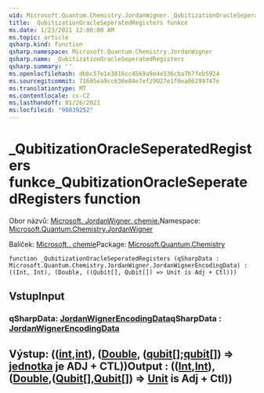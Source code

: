 ```yaml
---
uid: Microsoft.Quantum.Chemistry.JordanWigner._QubitizationOracleSeperatedRegisters
title: _QubitizationOracleSeperatedRegisters funkce
ms.date: 1/23/2021 12:00:00 AM
ms.topic: article
qsharp.kind: function
qsharp.namespace: Microsoft.Quantum.Chemistry.JordanWigner
qsharp.name: _QubitizationOracleSeperatedRegisters
qsharp.summary: ''
ms.openlocfilehash: dbbc57e1e3816cc4569a9e4e536cba7b7feb5924
ms.sourcegitcommit: 71605ea9cc630e84e7ef29027e1f0ea06299747e
ms.translationtype: MT
ms.contentlocale: cs-CZ
ms.lasthandoff: 01/26/2021
ms.locfileid: "98839252"
---
```

# <a name="_qubitizationoracleseperatedregisters-function"></a><span data-ttu-id="8dc75-102">_QubitizationOracleSeperatedRegisters funkce</span><span class="sxs-lookup"><span data-stu-id="8dc75-102">_QubitizationOracleSeperatedRegisters function</span></span>

<span data-ttu-id="8dc75-103">Obor názvů: [Microsoft. JordanWigner. chemie.](xref:Microsoft.Quantum.Chemistry.JordanWigner)</span><span class="sxs-lookup"><span data-stu-id="8dc75-103">Namespace: [Microsoft.Quantum.Chemistry.JordanWigner](xref:Microsoft.Quantum.Chemistry.JordanWigner)</span></span>

<span data-ttu-id="8dc75-104">Balíček: [Microsoft.. chemie](https://nuget.org/packages/Microsoft.Quantum.Chemistry)</span><span class="sxs-lookup"><span data-stu-id="8dc75-104">Package: [Microsoft.Quantum.Chemistry](https://nuget.org/packages/Microsoft.Quantum.Chemistry)</span></span>




```qsharp
function _QubitizationOracleSeperatedRegisters (qSharpData : Microsoft.Quantum.Chemistry.JordanWigner.JordanWignerEncodingData) : ((Int, Int), (Double, ((Qubit[], Qubit[]) => Unit is Adj + Ctl)))
```


## <a name="input"></a><span data-ttu-id="8dc75-105">Vstup</span><span class="sxs-lookup"><span data-stu-id="8dc75-105">Input</span></span>

### <a name="qsharpdata--jordanwignerencodingdata"></a><span data-ttu-id="8dc75-106">qSharpData: [JordanWignerEncodingData](xref:Microsoft.Quantum.Chemistry.JordanWigner.JordanWignerEncodingData)</span><span class="sxs-lookup"><span data-stu-id="8dc75-106">qSharpData : [JordanWignerEncodingData](xref:Microsoft.Quantum.Chemistry.JordanWigner.JordanWignerEncodingData)</span></span>





## <a name="output--intintdoublequbitqubit--unit--is-adj--ctl"></a><span data-ttu-id="8dc75-107">Výstup: (([int](xref:microsoft.quantum.lang-ref.int),[int](xref:microsoft.quantum.lang-ref.int)), ([Double](xref:microsoft.quantum.lang-ref.double), ([qubit](xref:microsoft.quantum.lang-ref.qubit)[];[qubit](xref:microsoft.quantum.lang-ref.qubit)[]) => [jednotka](xref:microsoft.quantum.lang-ref.unit)  je ADJ + CTL))</span><span class="sxs-lookup"><span data-stu-id="8dc75-107">Output : (([Int](xref:microsoft.quantum.lang-ref.int),[Int](xref:microsoft.quantum.lang-ref.int)),([Double](xref:microsoft.quantum.lang-ref.double),([Qubit](xref:microsoft.quantum.lang-ref.qubit)[],[Qubit](xref:microsoft.quantum.lang-ref.qubit)[]) => [Unit](xref:microsoft.quantum.lang-ref.unit)  is Adj + Ctl))</span></span>

